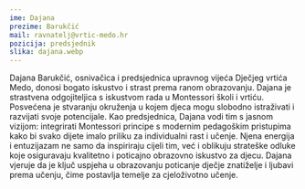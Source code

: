 ```yaml
---
ime: Dajana
prezime: Barukčić
mail: ravnatelj@vrtic-medo.hr
pozicija: predsjednik
slika: dajana.webp
---
```


Dajana Barukčić, osnivačica i predsjednica upravnog vijeća Dječjeg vrtića Medo, donosi bogato iskustvo i strast prema ranom obrazovanju. Dajana je strastvena odgojiteljica s iskustvom rada u Montessori školi i vrtiću. Posvećena je stvaranju okruženja u kojem djeca mogu slobodno istraživati i razvijati svoje potencijale. Kao predsjednica, Dajana vodi tim s jasnom vizijom: integrirati Montessori principe s modernim pedagoškim pristupima kako bi svako dijete imalo priliku za individualni rast i učenje. Njena energija i entuzijazam ne samo da inspiriraju cijeli tim, već i oblikuju strateške odluke koje osiguravaju kvalitetno i poticajno obrazovno iskustvo za djecu. Dajana vjeruje da je ključ uspjeha u obrazovanju poticanje dječje znatiželje i ljubavi prema učenju, čime postavlja temelje za cjeloživotno učenje.